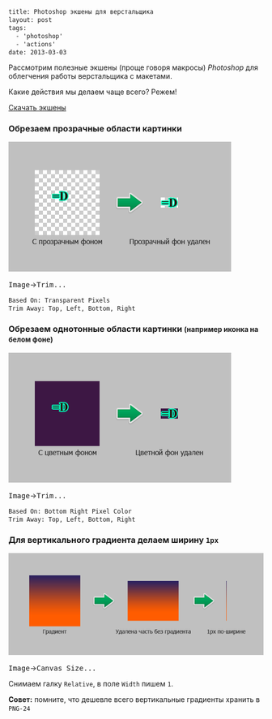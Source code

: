 ```
title: Photoshop экшены для верстальщика
layout: post
tags:
  - 'photoshop'
  - 'actions'
date: 2013-03-03
```

Рассмотрим полезные экшены (проще говоря макросы) *Photoshop* для облегчения работы верстальщика с макетами.

Какие действия мы делаем чаще всего? Режем!

[Скачать экшены](https://yadi.sk/d/Zf1e4V5y30B_x)


### Обрезаем прозрачные области картинки

![Подготовка картинки с прозрачным фоном](/images/photoshop-actions/photoshop-actions__action-1.png)

<kbd>Image</kbd>→<kbd>Trim...</kbd>

```nohighlight
Based On: Transparent Pixels
Trim Away: Top, Left, Bottom, Right
```


### Обрезаем однотонные области картинки <small>(например иконка на белом фоне)</small>

![Подготовка картинки с цветным фоном](/images/photoshop-actions/photoshop-actions__action-2.png)

<kbd>Image</kbd>→<kbd>Trim...</kbd>

```nohighlight
Based On: Bottom Right Pixel Color
Trim Away: Top, Left, Bottom, Right
```


### Для вертикального градиента делаем ширину `1px`

![Подготовка градиента](/images/photoshop-actions/photoshop-actions__action-3.png)

<kbd>Image</kbd>→<kbd>Canvas Size...</kbd>

Снимаем галку `Relative`, в поле `Width` пишем `1`.

<p class="special"><strong>Совет:</strong> помните, что дешевле всего вертикальные градиенты хранить в <code>PNG-24</code></p>
